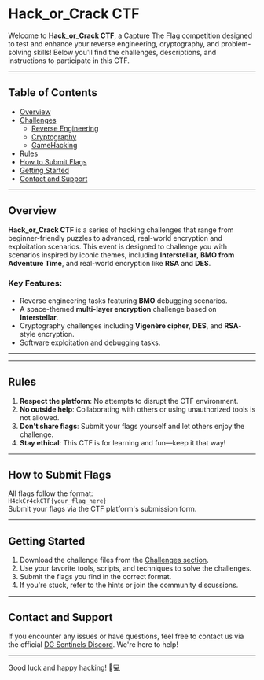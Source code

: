 # Hack_or_Crack CTF

Welcome to **Hack_or_Crack CTF**, a Capture The Flag competition designed to test and enhance your reverse engineering, cryptography, and problem-solving skills! Below you'll find the challenges, descriptions, and instructions to participate in this CTF.

---

## Table of Contents
- [Overview](#overview)
- [Challenges](#challenges)
  - [Reverse Engineering](#reverse-engineering)
  - [Cryptography](#cryptography)
  - [GameHacking](/Game%20Hacking)
- [Rules](#rules)
- [How to Submit Flags](#how-to-submit-flags)
- [Getting Started](#getting-started)
- [Contact and Support](#contact-and-support)

---

## Overview
**Hack_or_Crack CTF** is a series of hacking challenges that range from beginner-friendly puzzles to advanced, real-world encryption and exploitation scenarios. This event is designed to challenge you with scenarios inspired by iconic themes, including **Interstellar**, **BMO from Adventure Time**, and real-world encryption like **RSA** and **DES**.

### Key Features:
- Reverse engineering tasks featuring **BMO** debugging scenarios.
- A space-themed **multi-layer encryption** challenge based on **Interstellar**.
- Cryptography challenges including **Vigenère cipher**, **DES**, and **RSA**-style encryption.
- Software exploitation and debugging tasks.

---

---

## Rules
1. **Respect the platform**: No attempts to disrupt the CTF environment.
2. **No outside help**: Collaborating with others or using unauthorized tools is not allowed.
3. **Don't share flags**: Submit your flags yourself and let others enjoy the challenge.
4. **Stay ethical**: This CTF is for learning and fun—keep it that way!

---

## How to Submit Flags
All flags follow the format:  
`H4ckCr4ckCTF{your_flag_here}`  
Submit your flags via the CTF platform's submission form.

---

## Getting Started
1. Download the challenge files from the [Challenges section](#challenges).
2. Use your favorite tools, scripts, and techniques to solve the challenges.
3. Submit the flags you find in the correct format.
4. If you're stuck, refer to the hints or join the community discussions.

---

## Contact and Support
If you encounter any issues or have questions, feel free to contact us via the official [DG Sentinels Discord](https://discord.gg/6Yy4fxgYkT). We're here to help!

---

Good luck and happy hacking! 🧠💻
